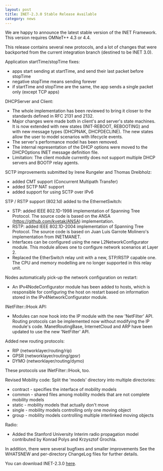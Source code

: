 ```yaml
---
layout: post
title: INET-2.3.0 Stable Release Available
category: news
---
```


We are happy to announce the latest stable version of the INET Framework. This version requires OMNeT++ 4.3 or 4.4.

This release contains several new protocols, and a lot of changes that were backported from the current integration branch (destined to be INET 3.0).

Application startTime/stopTime fixes:

*   apps start sending at startTime, and send their last packet before stopTime
*   negative stopTime means sending forever
*   if startTime and stopTime are the same, the app sends a single packet only (except TCP apps)

DHCPServer and Client:

*   The whole implementation has been reviewed to bring it closer to the standards defined in RFC 2131 and 2132.
*   Major changes were made both in client's and server's state machines. It is now extended with new states (INIT-REBOOT, REBOOTING) and with new message types (DHCPNAK, DHCPDECLINE). The new states allow the user to model scenarios with lifecycle events.
*   The server's performance model has been removed.
*   The internal representation of the DHCP options were moved to the DHCPOptions INET message definition file.
*   Limitation: The client module currently does not support multiple DHCP servers and BOOTP relay agents.

SCTP improvements submitted by Irene Rungeler and Thomas Dreibholz:

*   added CMT support (Concurrent Multipath Transfer)
*   added SCTP NAT support
*   added support for using SCTP over IPv6

STP / RSTP support (802.1d) added to the EthernetSwitch:

*   STP: added IEEE 802.1D-1998 implementation of Spanning Tree Protocol. The source code is based on the ANSA (<https://github.com/kvetak/ANSA>) implementation.
*   RSTP: added IEEE 802.1D-2004 implementation of Spanning Tree Protocol. The source code is based on Juan Luis Garrote Molinero's implementation from INETMANET.
*   Interfaces can be configured using the new L2NetworkConfigurator module. This module allows one to configure network scenarios at Layer 2.
*   Replaced the EtherSwitch relay unit with a new, STP/RSTP capable one. The CPU and memory modelling are no longer supported in this relay unit.

Nodes automatically pick-up the network configuration on restart:

*   An IPv4NodeConfigurator module has been added to hosts, which is responsible for configuring the host on restart based on information stored in the IPv4NetworkConfigurator module.

INetFilter::IHook API:

*   Modules can now hook into the IP module with the new 'NetFilter' API. Routing protocols can be implemented now without modifying the IP module's code. ManetRoutingBase, InternetCloud and ARP have been updated to use the new 'NetFilter' API.

Added new routing protocols:

*   RIP (networklayer/routing/rip)
*   GPSR (networklayer/routing/gpsr)
*   DYMO (networklayer/routing/dymo)

These protocols use INetFilter::IHook, too.

Revised Mobility code: Split the 'models' directory into multiple directories:

*   contract - specifies the interface of mobility models
*   common - shared files among mobility models that are not complete mobility models
*   static - mobility models that actually don't move
*   single - mobility models controlling only one moving object
*   group - mobility models controlling multiple interlinked moving objects

Radio:

*   Added the Stanford University Interim radio propagation model contributed by Konrad Polys and Krzysztof Grochla.

In addition, there were several bugfixes and smaller improvements See the WHATSNEW and per-directory ChangeLog files for further details.

You can download INET-2.3.0 [here](/Download.html).
